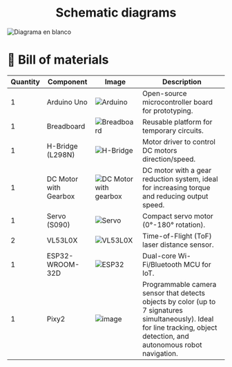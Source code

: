 <h1 align="center">Schematic diagrams</h1>

![Diagrama en blanco](https://github.com/user-attachments/assets/4b326b55-12a5-4f91-9434-7df377bbd7fd)



# 📁 Bill of materials

| Quantity | Component        | Image | Description |
|----------|------------------|-------|-------------|
| 1        | Arduino Uno      | ![Arduino](https://www.videoycomputacion.com.ve/5808-large_default/arduino-uno-r3-atmega-dip-328p-chip-grde.jpg) | Open-source microcontroller board for prototyping. |
| 1        | Breadboard       | ![Breadboard](https://eloctavobit.com/imagenes/2023/06/64799b86081a2.webp) | Reusable platform for temporary circuits. |
| 1        | H-Bridge (L298N) | ![H-Bridge](https://acdn-us.mitiendanube.com/stores/975/836/products/17637-mla20140879523_082014-o-8f0828cf82de8cee6415565106613680-480-0.jpg) | Motor driver to control DC motors direction/speed. |
| 1 | DC Motor with Gearbox | ![DC Motor with gearbox](https://robot.com.ve/wp-content/uploads/2021/08/Motorreductor-con-caja-reductora-6V-1-48-1.jpg) | DC motor with a gear reduction system, ideal for increasing torque and reducing output speed. |
| 1        | Servo (S090)     | ![Servo](https://www.aranacorp.com/wp-content/uploads/towerpro-servo-sg90.jpg) | Compact servo motor (0°-180° rotation). |
| 2        | VL53L0X          | ![VL53L0X](https://naylampmechatronics.com/1620-superlarge_default/sensor-vl53l0x-de-tof.jpg) | Time-of-Flight (ToF) laser distance sensor. |
| 1        | ESP32-WROOM-32D  | ![ESP32](http://wiztech.com.ua/wp-content/uploads/2024/04/ESP32-wroom-32D.webp) | Dual-core Wi-Fi/Bluetooth MCU for IoT. |
| 1        | Pixy2  | ![image](https://github.com/user-attachments/assets/75e9e0f7-ad2d-49d0-8a4a-0eb5d30714c4) | Programmable camera sensor that detects objects by color (up to 7 signatures simultaneously). Ideal for line tracking, object detection, and autonomous robot navigation. |
